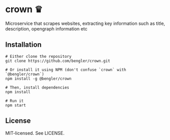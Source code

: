 # crown ♛

Microservice that scrapes websites, extracting key information such as title, description, opengraph information etc

## Installation

```
# Either clone the repository
git clone https://github.com/bengler/crown.git

# Or install it using NPM (don't confuse `crown` with `@bengler/crown`)
npm install -g @bengler/crown

# Then, install dependencies
npm install

# Run it
npm start
```

## License

MIT-licensed. See LICENSE.

